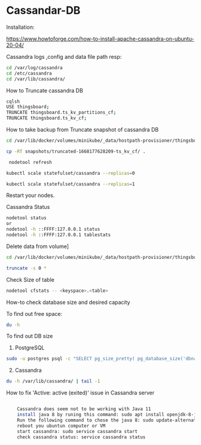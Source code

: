 # Cassandar-DB

Installation:

https://www.howtoforge.com/how-to-install-apache-cassandra-on-ubuntu-20-04/

Cassandra logs ,config and data file path resp:

```bash
cd /var/log/cassandra
cd /etc/cassandra
cd /var/lib/cassandra/

```

How to Truncate cassandra DB
```bash
cqlsh
USE thingsboard;
TRUNCATE thingsboard.ts_kv_partitions_cf;
TRUNCATE thingsboard.ts_kv_cf;
```

How to take backup from Truncate snapshot of cassandra DB
```bash
cd /var/lib/docker/volumes/minikube/_data/hostpath-provisioner/thingsboard/cassandra-data-cassandra-0/data/thingsboard/ts_kv_cf-53b137c05f3211ed9d54b565838241ff
```
```bash
cp -RT snapshots/truncated-1668177628209-ts_kv_cf/ .
```
```bash
 nodetool refresh 
```
```bash
kubectl scale statefulset/cassandra --replicas=0
```
```bash
kubectl scale statefulset/cassandra --replicas=1
```
Restart your nodes.

Cassandra Status
```bash
nodetool status
or
nodetool -h ::FFFF:127.0.0.1 status
nodetool -h ::FFFF:127.0.0.1 tablestats
```

Delete data from volume]
```bash
cd /var/lib/docker/volumes/minikube/_data/hostpath-provisioner/thingsboard/cassandra-data-cassandra-1/data/thingsboard/ts_kv_cf-53b137c05f3211ed9d54b565838241ff

```
```bash
truncate -s 0 *

```
Check Size of table 
```bash
nodetool cfstats -- <keyspace>.<table>
```
How-to check database size and desired capacity

To find out free space:
```bash
du -h
```
To find out DB size

1. PostgreSQL
```bash
sudo -u postgres psql -c "SELECT pg_size_pretty( pg_database_size('dbname') );"
```
2. Cassandra
```bash
du -h /var/lib/cassandra/ | tail -1
```
How to fix 'Active: active (exited)' issue in Cassandra server
```bash

    Cassandra does seem not to be working with Java 11
    install java 8 by runing this command: sudo apt install openjdk-8-jdk openjdk-8-jre
    Run the following command to chose the java 8: sudo update-alternatives --config java
    reboot you ubuntun computer or VM
    start cassandra: sudo service cassandra start
    check cassandra status: service cassandra status

```


